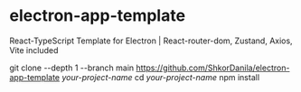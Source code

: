 # electron-app-template
React-TypeScript Template for Electron
| React-router-dom, Zustand, Axios, Vite included


git clone --depth 1 --branch main https://github.com/ShkorDanila/electron-app-template *your-project-name*
cd *your-project-name*
npm install
